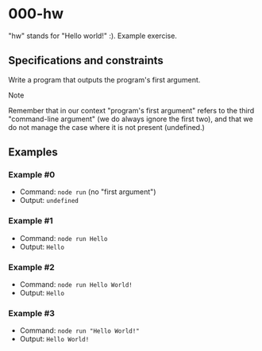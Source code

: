 # 000-hw
"hw" stands for "Hello world!" :). Example exercise.

## Specifications and constraints
Write a program that outputs the program's first argument.

> [!NOTE]
> Remember that in our context "program's first argument" refers to the third "command-line argument" (we do always ignore the first two), and that we do not manage the case where it is not present (undefined.)

## Examples

### Example #0
- Command: `node run` (no "first argument")
- Output: `undefined`

### Example #1
- Command: `node run Hello`
- Output: `Hello`

### Example #2
- Command: `node run Hello World!`
- Output: `Hello`

### Example #3
- Command: `node run "Hello World!"`
- Output: `Hello World!`
